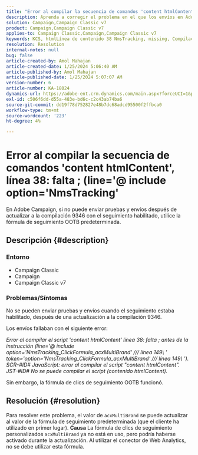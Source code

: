 ```yaml
---
title: "Error al compilar la secuencia de comandos 'content htmlContent', línea 38: falta ; (line='@ include option='NmsTracking'"
description: Aprenda a corregir el problema en el que los envíos en Adobe Campaign fallan con el error "No se puede compilar". Utilice la fórmula de seguimiento predeterminada.
solution: Campaign,Campaign Classic v7
product: Campaign,Campaign Classic v7
applies-to: Campaign Classic,Campaign,Campaign Classic v7
keywords: KCS, htmlLínea de contenido 38 NmsTracking, missing, Compilación de script, Campaign, Campaign Classic
resolution: Resolution
internal-notes: null
bug: false
article-created-by: Amol Mahajan
article-created-date: 1/25/2024 5:06:40 AM
article-published-by: Amol Mahajan
article-published-date: 1/25/2024 5:07:07 AM
version-number: 6
article-number: KA-18024
dynamics-url: https://adobe-ent.crm.dynamics.com/main.aspx?forceUCI=1&pagetype=entityrecord&etn=knowledgearticle&id=5ae0f184-3fbb-ee11-a569-6045bd006704
exl-id: c506f6dd-d55a-483e-bd6c-c2c43ab74ba6
source-git-commit: dd19f78d752827e48b7dc68adcd95500f2ffbca0
workflow-type: tm+mt
source-wordcount: '223'
ht-degree: 4%

---
```


# Error al compilar la secuencia de comandos &#39;content htmlContent&#39;, línea 38: falta ; (line=&#39;@ include option=&#39;NmsTracking&#39;


En Adobe Campaign, si no puede enviar pruebas y envíos después de actualizar a la compilación 9346 con el seguimiento habilitado, utilice la fórmula de seguimiento OOTB predeterminada.

## Descripción {#description}


### <b>Entorno</b>

- Campaign Classic
- Campaign
- Campaign Classic v7




### <b>Problemas/Síntomas</b>

No se pueden enviar pruebas y envíos cuando el seguimiento estaba habilitado, después de una actualización a la compilación 9346.

Los envíos fallaban con el siguiente error:

*Error al compilar el script &#39;content htmlContent&#39; línea 38: falta ; antes de la instrucción (line=&#39;@ include option=&#39;NmsTracking_ClickFormula_acxMultiBrand&#39; /// línea 149\ &#39; token=&#39;option=&#39;NmsTracking_ClickFormula_acxMultiBrand&#39; /// línea 149\ &#39;). SCR-#ID# JavaScript: error al compilar el script &quot;content htmlContent&quot;. JST-#ID# No se puede compilar el script (contenido htmlContent).*

Sin embargo, la fórmula de clics de seguimiento OOTB funcionó.


## Resolución {#resolution}


Para resolver este problema, el valor de `acxMultiBrand` se puede actualizar al valor de la fórmula de seguimiento predeterminada (que el cliente ha utilizado en primer lugar).
<b>Causa</b>
La fórmula de clics de seguimiento personalizados `acxMultiBrand` ya no está en uso, pero podría haberse activado durante la actualización. Al utilizar el conector de Web Analytics, no se debe utilizar esta fórmula.
